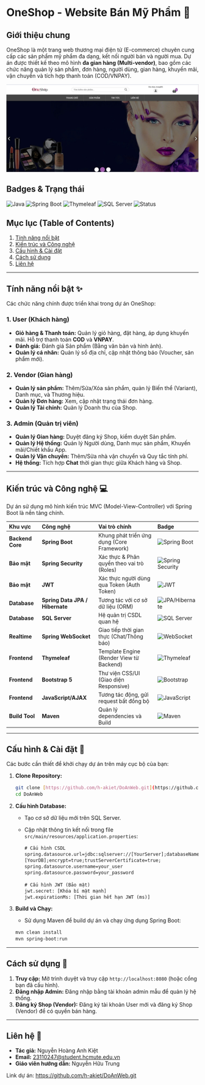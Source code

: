 # OneShop - Website Bán Mỹ Phẩm 💄

## Giới thiệu chung

OneShop là một trang web thương mại điện tử (E-commerce) chuyên cung cấp các sản phẩm mỹ phẩm đa dạng, kết nối người bán và người mua. Dự án được thiết kế theo mô hình **đa gian hàng (Multi-vendor)**, bao gồm các chức năng quản lý sản phẩm, đơn hàng, người dùng, gian hàng, khuyến mãi, vận chuyển và tích hợp thanh toán (COD/VNPAY).

<p align="center">
  <img src="https://raw.githubusercontent.com/h-akiet/DoAnWeb/main/trangchu.jpg" alt="Ảnh chụp màn hình trang chủ OneShop" width="700"/>
</p>

## Badges & Trạng thái

![Java](https://img.shields.io/badge/Java-17+-orange?style=for-the-badge&logo=openjdk)
![Spring Boot](https://img.shields.io/badge/Spring_Boot-3.x-green?style=for-the-badge&logo=spring-boot)
![Thymeleaf](https://img.shields.io/badge/Thymeleaf-E04E00?style=for-the-badge&logo=thymeleaf&logoColor=white)
![SQL Server](https://img.shields.io/badge/SQL_Server-CC2927?style=for-the-badge&logo=microsoft-sql-server&logoColor=white)
![Status](https://img.shields.io/badge/Status-Hoàn_Thành_Cơ_Bản-blue?style=for-the-badge)

## Mục lục (Table of Contents)

1. [Tính năng nổi bật](#tính-năng-nổi-bật-)
2. [Kiến trúc và Công nghệ](#kiến-trúc-và-công-nghệ-)
3. [Cấu hình & Cài đặt](#cài-đặt-dự-án-)
4. [Cách sử dụng](#cách-sử-dụng-)
5. [Liên hệ](#liên-hệ-)

---

## Tính năng nổi bật ✨

Các chức năng chính được triển khai trong dự án OneShop:

### 1. User (Khách hàng)

* **Giỏ hàng & Thanh toán:** Quản lý giỏ hàng, đặt hàng, áp dụng khuyến mãi. Hỗ trợ thanh toán **COD** và **VNPAY**.
* **Đánh giá:** Đánh giá Sản phẩm (Bằng văn bản và hình ảnh).
* **Quản lý cá nhân:** Quản lý sổ địa chỉ, cập nhật thông báo (Voucher, sản phẩm mới).

### 2. Vendor (Gian hàng)

* **Quản lý sản phẩm:** Thêm/Sửa/Xóa sản phẩm, quản lý Biến thể (Variant), Danh mục, và Thương hiệu.
* **Quản lý Đơn hàng:** Xem, cập nhật trạng thái đơn hàng.
* **Quản lý Tài chính:** Quản lý Doanh thu của Shop.

### 3. Admin (Quản trị viên)

* **Quản lý Gian hàng:** Duyệt đăng ký Shop, kiểm duyệt Sản phẩm.
* **Quản lý Hệ thống:** Quản lý Người dùng, Danh mục sản phẩm, Khuyến mãi/Chiết khấu App.
* **Quản lý Vận chuyển:** Thêm/Sửa nhà vận chuyển và Quy tắc tính phí.
* **Hệ thống:** Tích hợp **Chat** thời gian thực giữa Khách hàng và Shop.

---

## Kiến trúc và Công nghệ 💻

Dự án sử dụng mô hình kiến trúc MVC (Model-View-Controller) với Spring Boot là nền tảng chính.

| Khu vực | Công nghệ | Vai trò chính | Badge |
| :--- | :--- | :--- | :--- |
| **Backend Core** | **Spring Boot** | Khung phát triển ứng dụng (Core Framework) | ![Spring Boot](https://img.shields.io/badge/Spring_Boot-3.x-green?style=flat-square&logo=spring-boot) |
| **Bảo mật** | **Spring Security** | Xác thực & Phân quyền theo vai trò (Roles) | ![Spring Security](https://imgādges.io/badge/Spring_Security-6.x-blue?style=flat-square&logo=spring-security) |
| **Bảo mật** | **JWT** | Xác thực người dùng qua Token (Auth Token) | ![JWT](https://img.shields.io/badge/JWT-black?style=flat-square&logo=jsonwebtokens) |
| **Database** | **Spring Data JPA / Hibernate** | Tương tác với cơ sở dữ liệu (ORM) | ![JPA/Hibernate](https://img.shields.io/badge/JPA_/_Hibernate-orange?style=flat-square) |
| **Database** | **SQL Server** | Hệ quản trị CSDL quan hệ | ![SQL Server](https://img.shields.io/badge/SQL_Server-CC2927?style=flat-square&logo=microsoft-sql-server&logoColor=white) |
| **Realtime** | **Spring WebSocket** | Giao tiếp thời gian thực (Chat/Thông báo) | ![WebSocket](https://img.shields.io/badge/WebSocket-blue?style=flat-square&logo=websocket) |
| **Frontend** | **Thymeleaf** | Template Engine (Render View từ Backend) | ![Thymeleaf](https://img.shields.io/badge/Thymeleaf-E04E00?style=flat-square&logo=thymeleaf) |
| **Frontend** | **Bootstrap 5** | Thư viện CSS/UI (Giao diện Responsive) | ![Bootstrap](https://img.shields.io/badge/Bootstrap-5.3-7952B3?style=flat-square&logo=bootstrap&logoColor=white) |
| **Frontend** | **JavaScript/AJAX** | Tương tác động, gửi request bất đồng bộ | ![JavaScript](https://img.shields.io/badge/JavaScript-ES6+-yellow?style=flat-square&logo=javascript&logoColor=black) |
| **Build Tool** | **Maven** | Quản lý dependencies và Build | ![Maven](https://img.shields.io/badge/Maven-C71A36?style=flat-square&logo=apache-maven&logoColor=white) |

---

## Cấu hình & Cài đặt 🔧

Các bước cần thiết để khởi chạy dự án trên máy cục bộ của bạn:

1.  **Clone Repository:**

    ```bash
    git clone [https://github.com/h-akiet/DoAnWeb.git](https://github.com/h-akiet/DoAnWeb.git)
    cd DoAnWeb
    ```

2.  **Cấu hình Database:**

    * Tạo cơ sở dữ liệu mới trên SQL Server.
    * Cập nhật thông tin kết nối trong file `src/main/resources/application.properties`:

        ```properties
        # Cấu hình CSDL
        spring.datasource.url=jdbc:sqlserver://[YourServer];databaseName=[YourDB];encrypt=true;trustServerCertificate=true;
        spring.datasource.username=your_user
        spring.datasource.password=your_password

        # Cấu hình JWT (Bảo mật)
        jwt.secret: [Khóa bí mật mạnh]
        jwt.expirationMs: [Thời gian hết hạn JWT (ms)]
        ```

3.  **Build và Chạy:**

    * Sử dụng Maven để build dự án và chạy ứng dụng Spring Boot:

    ```bash
    mvn clean install
    mvn spring-boot:run
    ```

---

## Cách sử dụng 🚀

1.  **Truy cập:** Mở trình duyệt và truy cập `http://localhost:8080` (hoặc cổng bạn đã cấu hình).
2.  **Đăng nhập Admin:** Đăng nhập bằng tài khoản admin mẫu để quản lý hệ thống.
3.  **Đăng ký Shop (Vendor):** Đăng ký tài khoản User mới và đăng ký Shop (Vendor) để có quyền bán hàng.

---

## Liên hệ 📧

* **Tác giả:** Nguyễn Hoàng Anh Kiệt
* **Email:** 23110247@student.hcmute.edu.vn
* **Giáo viên hướng dẫn:** Nguyễn Hữu Trung

Link dự án: <https://github.com/h-akiet/DoAnWeb.git>
